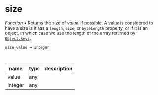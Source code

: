# size

_Function_ &bull; Returns the size of _value_, if possible. A value is considered to have a size is it has a `length`, `size`, or `byteLength` property, or if it is an object, in which case we use the length of the array returned by [`Object.keys`][objectkeys].

<pre><code>size value &rarr; integer</code></pre>
<br>

| name | type | description |
|------|------|-------------|
|value|any||
|integer|any||



[objectkeys]: #
